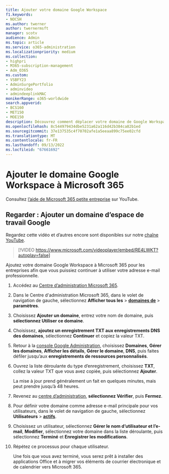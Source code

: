 ```yaml
---
title: Ajouter votre domaine Google Workspace
f1.keywords:
- NOCSH
ms.author: twerner
author: twernermsft
manager: scotv
audience: Admin
ms.topic: article
ms.service: o365-administration
ms.localizationpriority: medium
ms.collection:
- highpri
- M365-subscription-management
- Adm_O365
ms.custom:
- VSBFY23
- AdminSurgePortfolio
- adminvideo
- admindeeplinkMAC
monikerRange: o365-worldwide
search.appverid:
- BCS160
- MET150
- MOE150
description: Découvrez comment déplacer votre domaine de Google Workspace vers Microsoft 365 pour les entreprises.
ms.openlocfilehash: 8c544979434dbe5231a62a116d42b384ca82b1ed
ms.sourcegitcommit: 37e137535c4f70702afe1a5eeaa899c75ee02cfd
ms.translationtype: MT
ms.contentlocale: fr-FR
ms.lasthandoff: 09/13/2022
ms.locfileid: "67661692"
---
```

# <a name="add-your-google-workspace-domain-to-microsoft-365"></a>Ajouter le domaine Google Workspace à Microsoft 365

Consultez [l’aide de Microsoft 365 petite entreprise](https://go.microsoft.com/fwlink/?linkid=2197659) sur YouTube.

## <a name="watch-add-google-workspace-domain"></a>Regarder : Ajouter un domaine d’espace de travail Google

Regardez cette vidéo et d’autres encore sont disponibles sur notre [chaîne YouTube](https://go.microsoft.com/fwlink/?linkid=2198105).

> [!VIDEO https://www.microsoft.com/videoplayer/embed/RE4LWKT?autoplay=false]

Ajoutez votre domaine Google Workspace à Microsoft 365 pour les entreprises afin que vous puissiez continuer à utiliser votre adresse e-mail professionnelle.

1. Accédez au [Centre d’administration Microsoft 365](https://admin.microsoft.com).
1. Dans le Centre d'administration Microsoft 365, dans le volet de navigation de gauche, sélectionnez **Afficher tous les** > <a href="https://go.microsoft.com/fwlink/p/?linkid=834818" target="_blank">**domaines de**</a> >  **paramètres**.
1. Choisissez **Ajouter un domaine**, entrez votre nom de domaine, puis **sélectionnez Utiliser ce domaine**. 
1. Choisissez, **ajoutez un enregistrement TXT aux enregistrements DNS des domaines**, sélectionnez **Continuer** et copiez la valeur TXT. 
1. Retour à la [console Google Administration](https://admin.google.com), choisissez **Domaines**, **Gérer les domaines**, **Afficher les détails**, **Gérer le domaine**, **DNS**, puis faites défiler jusqu’aux **enregistrements de ressources personnalisés**. 
1. Ouvrez la liste déroulante du type d’enregistrement, choisissez **TXT**, collez la valeur TXT que vous avez copiée, puis sélectionnez **Ajouter**. 

    La mise à jour prend généralement un fait en quelques minutes, mais peut prendre jusqu’à 48 heures. 
1. Revenez au <a href="https://go.microsoft.com/fwlink/p/?linkid=2024339" target="_blank">centre d’administration</a>, **sélectionnez Vérifier**, puis **Fermez**. 
1. Pour définir votre domaine comme adresse e-mail principale pour vos utilisateurs, dans le volet de navigation de gauche, sélectionnez **Utilisateurs** > [**actifs**](https://go.microsoft.com/fwlink/p/?linkid=834822). 
1. Choisissez un utilisateur, sélectionnez **Gérer le nom d’utilisateur et l’e-mail**, **Modifier**, sélectionnez votre domaine dans la liste déroulante, puis sélectionnez **Terminé** et **Enregistrer les modifications**. 
1. Répétez ce processus pour chaque utilisateur. 

    Une fois que vous avez terminé, vous serez prêt à installer des applications Office et à migrer vos éléments de courrier électronique et de calendrier vers Microsoft 365. 